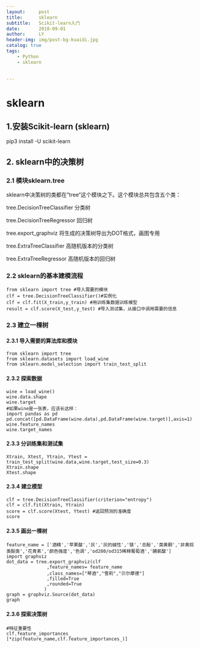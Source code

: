 ```yaml
---
layout:     post
title:      sklearn
subtitle:   Scikit-learn入门
date:       2018-09-01
author:     LY
header-img: img/post-bg-kuaidi.jpg
catalog: true
tags:
    - Python	
    - sklearn
    

---
```


# sklearn
## 1.安装Scikit-learn (sklearn)

pip3 install -U scikit-learn

## 2. sklearn中的决策树

### 2.1 模块sklearn.tree

sklearn中决策树的类都在”tree“这个模块之下。这个模块总共包含五个类：

tree.DecisionTreeClassifier 分类树

tree.DecisionTreeRegressor 回归树

tree.export_graphviz 将生成的决策树导出为DOT格式，画图专用

tree.ExtraTreeClassifier 高随机版本的分类树

tree.ExtraTreeRegressor 高随机版本的回归树


### 2.2 sklearn的基本建模流程

    from sklearn import tree #导入需要的模块
    clf = tree.DecisionTreeClassifier()#实例化
    clf = clf.fit(X_train,y_train) #用训练集数据训练模型
    result = clf.score(X_test,y_test) #导入测试集，从接口中调用需要的信息
### 2.3 建立一棵树

#### 2.3.1 导入需要的算法库和模块

    from sklearn import tree
    from sklearn.datasets import load_wine
    from sklearn.model_selection import train_test_split
#### 2.3.2 探索数据

    wine = load_wine()
    wine.data.shape
    wine.target
    #如果wine是一张表，应该长这样：
    import pandas as pd
    pd.concat([pd.DataFrame(wine.data),pd.DataFrame(wine.target)],axis=1)
    wine.feature_names
    wine.target_names
#### 2.3.3 分训练集和测试集

    Xtrain, Xtest, Ytrain, Ytest = train_test_split(wine.data,wine.target,test_size=0.3)
    Xtrain.shape
    Xtest.shape
#### 2.3.4 建立模型
    clf = tree.DecisionTreeClassifier(criterion="entropy")
    clf = clf.fit(Xtrain, Ytrain)
    score = clf.score(Xtest, Ytest) #返回预测的准确度
    score
#### 2.3.5 画出一棵树
    feature_name = ['酒精','苹果酸','灰','灰的碱性','镁','总酚','类黄酮','非黄烷类酚类','花青素','颜色强度','色调','od280/od315稀释葡萄酒','脯氨酸']
    import graphviz
    dot_data = tree.export_graphviz(clf
                   ,feature_names= feature_name
                   ,class_names=["琴酒","雪莉","贝尔摩德"]
                   ,filled=True
                   ,rounded=True
                  )
    graph = graphviz.Source(dot_data)
    graph
#### 2.3.6 探索决策树
    #特征重要性
    clf.feature_importances_
    [*zip(feature_name,clf.feature_importances_)]
